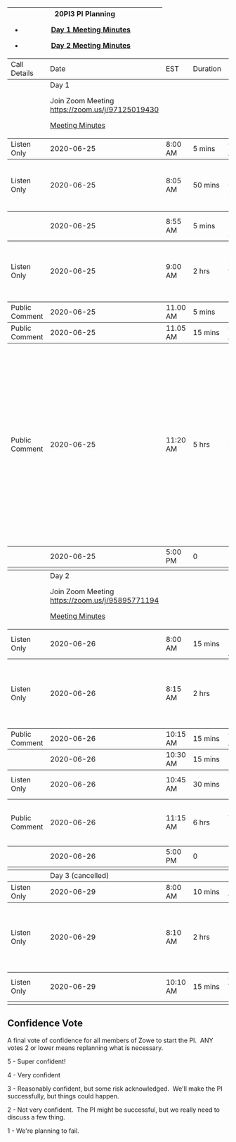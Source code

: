<table>
    <thead>
        <tr>
            <th colspan="2">20PI3 PI Planning

- [Day 1 Meeting Minutes](https://zoom.us/rec/share/7-suFovx0zhJQbfw71_4QrR_J6fVaaa80CBL-aEJmUYETMsDuRzn1j-JEx8m166V?startTime=1593086467000)

- [Day 2 Meeting Minutes](https://zoom.us/rec/share/385OdZrN50FIUNKOrxHddYonNYC8X6a8higdrqJYyEofAvR8HSMEX1ypErvBN6lV?startTime=1593172903000)
</th>
        </tr>
    </thead>
    <tbody>
        <tr>
            <td>Call Details</td>
            <td>Date</td>
            <td>EST</td>
            <td>Duration</td>
            <td>Event</td>
            <td>Presenter</td>
            <td>Description</td>
    </tbody>
    <tbody>
        <tr>
            <td></td>
            <td>Day 1

Join Zoom Meeting
https://zoom.us/j/97125019430

[Meeting Minutes](https://zoom.us/rec/share/7-suFovx0zhJQbfw71_4QrR_J6fVaaa80CBL-aEJmUYETMsDuRzn1j-JEx8m166V?startTime=1593086467000)

</td>
            <td></td>
            <td></td>
            <td></td>
            <td></td>
            <td></td>
    </tbody>
    <tbody>
        <tr>
            <td>Listen Only</td>
            <td>2020-06-25</td>
            <td>8:00 AM</td>
            <td>5 mins</td>
            <td>Opening Announcement</td>
            <td>Facilitator</td>
            <td>Highlights of the PI Planning</td>
    </tbody>
    <tbody>
        <tr>
            <td>Listen Only</td>
            <td>2020-06-25</td>
            <td>8:05 AM</td>
            <td>50 mins</td>
            <td>Business Context / Solution Vision</td>
            <td>ZLC</td>
            <td>Squad Members, Stakeholders & Users

- The ZLC will describe their wholistic vision for the PI.</td>
    </tbody>
    <tbody>
        <tr>
            <td></td>
            <td>2020-06-25</td>
            <td>8:55 AM</td>
            <td>5 mins</td>
            <td>5 min break / Switch to Squad Vision</td>
            <td></td>
            <td></td>
    </tbody>
    <tbody>
        <tr>
            <td>Listen Only</td>
            <td>2020-06-25</td>
            <td>9:00 AM</td>
            <td>2 hrs</td>
            <td>Squad vision, 10-15 mins each</td>
            <td>Squad Leaders</td>
            <td>Squad Members, Stakeholders & Users

- What each squad wants to do in the next PI</td>
    </tbody>
    <tbody>
        <tr>
            <td>Public Comment</td>
            <td>2020-06-25</td>
            <td>11.00 AM</td>
            <td>5 mins</td>
            <td></td>
            <td>Facilitator</td>
            <td>Provide end of day comments and preparation for Day 2</td>
    </tbody>
    <tbody>
        <tr>
            <td>Public Comment</td>
            <td>2020-06-25</td>
            <td>11.05 AM</td>
            <td>15 mins</td>
            <td>Questions and Answers</td>
            <td></td>
            <td>This time slot is available for the Community to ask questions</td>
    </tbody>
    <tbody>
        <tr>
            <td>Public Comment</td>
            <td>2020-06-25</td>
            <td>11:20 AM</td>
            <td>5 hrs</td>
            <td>Squad Breakouts</td>
            <td>Squad Leads will run Zoom calls</td>
            <td>Squad Leads, Squad Members

- Squads work offline to fit their stories into sprints and create their Draft PI Objectives
- Capture Business Value

Zoom Links to meetings:
- API-ML Squad: https://zoom.us/j/98404818292
- Explorer Squad: https://zoom.us/j/94312528890
- WebUI Squad: https://zoom.us/j/94178728325
- CLI Squad: https://zoom.us/j/99891777715
- Doc Squad: https://zoom.us/j/646062143
</td>
    </tbody>
    <tbody>
        <tr>
            <td></td>
            <td>2020-06-25</td>
            <td>5:00 PM</td>
            <td>0</td>
            <td>Day 1 End</td>
            <td></td>
            <td></td>
    </tbody>
<tbody>
        <tr>
            <td></td>
            <td></td>
            <td></td>
            <td></td>
            <td></td>
            <td></td>
            <td></td>
    </tbody>
    <tbody>
        <tr>
            <td></td>
            <td>Day 2

Join Zoom Meeting
https://zoom.us/j/95895771194

[Meeting Minutes](https://zoom.us/rec/share/385OdZrN50FIUNKOrxHddYonNYC8X6a8higdrqJYyEofAvR8HSMEX1ypErvBN6lV?startTime=1593172903000)
</td>
            <td></td>
            <td></td>
            <td></td>
            <td></td>
            <td></td>
    </tbody>
    <tbody>
        <tr>
            <td>Listen Only</td>
            <td>2020-06-26</td>
            <td>8:00 AM</td>
            <td>15 mins</td>
            <td>Explanation of Draft Readouts / Pre Q&A</td>
            <td>Facilitator</td>
            <td>Squad Members, Stakeholders & Users</td>
    </tbody>
    <tbody>
        <tr>
            <td>Listen Only</td>
            <td>2020-06-26</td>
            <td>8:15 AM</td>
            <td>2 hrs</td>
            <td>Squad Draft Readouts</td>
            <td>Squad Leads</td>
            <td>Squad Members, Stakeholders & Users

- Each squad will take 15 mins to read draft objectives, highlight risks that need ZLC support, dependencies with other squads</td>
    </tbody>
    <tbody>
        <tr>
            <td>Public Comment</td>
            <td>2020-06-26</td>
            <td>10:15 AM</td>
            <td>15 mins</td>
            <td>Questions and Answers</td>
            <td></td>
            <td>This time slot is available for the Community to ask questions</td>
    </tbody>
    <tbody>
        <tr>
            <td></td>
            <td>2020-06-26</td>
            <td>10:30 AM</td>
            <td>15 mins</td>
            <td>Break</td>
            <td></td>
            <td></td>
    </tbody>
    <tbody>
        <tr>
            <td>Listen Only</td>
            <td>2020-06-26</td>
            <td>10:45 AM</td>
            <td>30 mins</td>
            <td>ZLC Review / Management Discussion</td>
            <td>ZLC</td>
            <td>ZLC, Facilitators there any private feedback needed from the ZLC to squads?</td>
    </tbody>
    <tbody>
        <tr>
            <td>Public Comment</td>
            <td>2020-06-26</td>
            <td>11:15 AM</td>
            <td>6 hrs</td>
            <td>Team Breakouts</td>
            <td>Squad Leads will run Zoom calls</td>
            <td>
- CLI Squad: https://zoom.us/j/99891777715
- WebUI Squad: https://zoom.us/j/95395033185
</td>
    </tbody>
    <tbody>
        <tr>
            <td></td>
            <td>2020-06-26</td>
            <td>5:00 PM</td>
            <td>0</td>
            <td>Day 2 End</td>
            <td></td>
            <td></td>
    </tbody>
    <tbody>
        <tr>
            <td></td>
            <td></td>
            <td></td>
            <td></td>
            <td></td>
            <td></td>
            <td></td>
    </tbody>
    <tbody>
        <tr>
            <td></td>
            <td>Day 3 (cancelled)</td>
            <td></td>
            <td></td>
            <td></td>
            <td></td>
            <td></td>
    </tbody>
    <tbody>
        <tr>
            <td>Listen Only</td>
            <td>2020-06-29</td>
            <td>8:00 AM</td>
            <td>10 mins</td>
            <td>Explanation of final review</td>
            <td>Facilitator</td>
            <td></td>
    </tbody>
    <tbody>
        <tr>
            <td>Listen Only</td>
            <td>2020-06-29</td>
            <td>8:10 AM</td>
            <td>2 hrs</td>
            <td>Final Readouts</td>
            <td>Squad Leads</td>
            <td>Squad Members, Stakeholders & Users

- Teams read their final list of objectives, highlight changes since yesterday, outstanding / new risks</td>
    </tbody>
    <tbody>
        <tr>
            <td>Listen Only</td>
            <td>2020-06-29</td>
            <td>10:10 AM</td>
            <td>15 mins</td>
            <td>Confidence Vote (see below)</td>
            <td>Facilitator</td>
            <td>Squad Members, Stakeholders & Users</td>
    </tbody>
    <tbody>
        <tr>
            <td></td>
            <td></td>
            <td></td>
            <td></td>
            <td></td>
            <td></td>
            <td></td>
    </tbody>
    </table>


## Confidence Vote

A final vote of confidence for all members of Zowe to start the PI.  ANY votes 2 or lower means replanning what is necessary.

5 - Super confident!

4 - Very confident

3 - Reasonably confident, but some risk acknowledged.  We'll make the PI successfully, but things could happen.

2 - Not very confident.  The PI might be successful, but we really need to discuss a few thing.

1 - We're planning to fail.  
